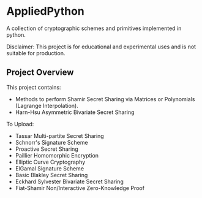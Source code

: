 # AppliedPython

A collection of cryptographic schemes and primitives implemented in python. 

Disclaimer: This project is for educational and experimental uses and is not suitable for production.

## Project Overview

This project contains:
- Methods to perform Shamir Secret Sharing via Matrices or Polynomials (Lagrange Interpolation).
- Harn-Hsu Asymmetric Bivariate Secret Sharing

To Upload:
- Tassar Multi-partite Secret Sharing
- Schnorr's Signature Scheme
- Proactive Secret Sharing
- Paillier Homomorphic Encryption
- Elliptic Curve Cryptography
- ElGamal Signature Scheme
- Basic Blakley Secret Sharing
- Eckhard Sylvester Bivariate Secret Sharing
- Fiat-Shamir Non/Interactive Zero-Knowledge Proof
